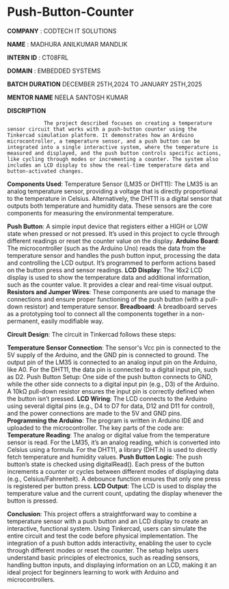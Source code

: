 # Push-Button-Counter

**COMPANY** : CODTECH IT SOLUTIONS

**NAME** : MADHURA ANILKUMAR MANDLIK

**INTERN ID** : CT08FRL

**DOMAIN** : EMBEDDED SYSTEMS 

**BATCH DURATION** DECEMBER 25TH,2024 TO JANUARY 25TH,2025

**MENTOR NAME** NEELA SANTOSH KUMAR

**DISCRIPTION** 

                The project described focuses on creating a temperature sensor circuit that works with a push-button counter using the Tinkercad simulation platform. It demonstrates how an Arduino microcontroller, a temperature sensor, and a push button can be integrated into a single interactive system, where the temperature is measured and displayed, and the push button controls specific actions, like cycling through modes or incrementing a counter. The system also includes an LCD display to show the real-time temperature data and button-activated changes.

**Components Used**:
Temperature Sensor (LM35 or DHT11): The LM35 is an analog temperature sensor, providing a voltage that is directly proportional to the temperature in Celsius. Alternatively, the DHT11 is a digital sensor that outputs both temperature and humidity data. These sensors are the core components for measuring the environmental temperature.

**Push Button**: A simple input device that registers either a HIGH or LOW state when pressed or not pressed. It’s used in this project to cycle through different readings or reset the counter value on the display.
**Arduino Board**: The microcontroller (such as the Arduino Uno) reads the data from the temperature sensor and handles the push button input, processing the data and controlling the LCD output. It’s programmed to perform actions based on the button press and sensor readings.
**LCD Display**: The 16x2 LCD display is used to show the temperature data and additional information, such as the counter value. It provides a clear and real-time visual output.
**Resistors and Jumper Wires**: These components are used to manage the connections and ensure proper functioning of the push button (with a pull-down resistor) and temperature sensor.
**Breadboard**: A breadboard serves as a prototyping tool to connect all the components together in a non-permanent, easily modifiable way.

**Circuit Design**:
The circuit in Tinkercad follows these steps:

**Temperature Sensor Connection**: The sensor's Vcc pin is connected to the 5V supply of the Arduino, and the GND pin is connected to ground. The output pin of the LM35 is connected to an analog input pin on the Arduino, like A0. For the DHT11, the data pin is connected to a digital input pin, such as D2.
Push Button Setup: One side of the push button connects to GND, while the other side connects to a digital input pin (e.g., D3) of the Arduino. A 10kΩ pull-down resistor ensures the input pin is correctly defined when the button isn’t pressed.
**LCD Wiring**: The LCD connects to the Arduino using several digital pins (e.g., D4 to D7 for data, D12 and D11 for control), and the power connections are made to the 5V and GND pins.
**Programming the Arduino**:
The program is written in Arduino IDE and uploaded to the microcontroller. The key parts of the code are:
**Temperature Reading**: The analog or digital value from the temperature sensor is read. For the LM35, it’s an analog reading, which is converted into Celsius using a formula. For the DHT11, a library (DHT.h) is used to directly fetch temperature and humidity values.
**Push Button Logic**: The push button’s state is checked using digitalRead(). Each press of the button increments a counter or cycles between different modes of displaying data (e.g., Celsius/Fahrenheit). A debounce function ensures that only one press is registered per button press.
**LCD Output**: The LCD is used to display the temperature value and the current count, updating the display whenever the button is pressed.

**Conclusion**:
This project offers a straightforward way to combine a temperature sensor with a push button and an LCD display to create an interactive, functional system. Using Tinkercad, users can simulate the entire circuit and test the code before physical implementation. The integration of a push button adds interactivity, enabling the user to cycle through different modes or reset the counter. The setup helps users understand basic principles of electronics, such as reading sensors, handling button inputs, and displaying information on an LCD, making it an ideal project for beginners learning to work with Arduino and microcontrollers.
